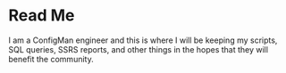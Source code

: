 # Read Me

I am a ConfigMan engineer and this is where I will be keeping my scripts, SQL queries, SSRS reports, and other things in the hopes that they will benefit the community.